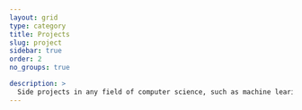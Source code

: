 ```yaml
---
layout: grid
type: category
title: Projects
slug: project
sidebar: true
order: 2
no_groups: true

description: >
  Side projects in any field of computer science, such as machine learing, data analysis, and software development. Designed for both practically addressing real-world issues and ambitiously expanding my own knowledge.
---
```

